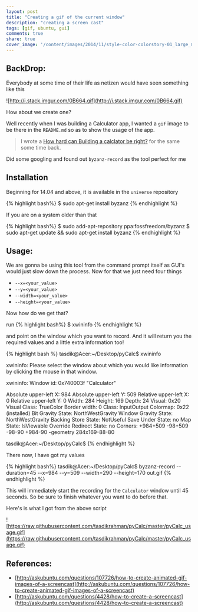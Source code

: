 ```yaml
---
layout: post
title: "Creating a gif of the current window"
description: "creating a screen cast"
tags: [gif, ubuntu, gui]
comments: true
share: true
cover_image: '/content/images/2014/11/style-color-colorstory-01_large_mdpi.jpeg'
---
```


## BackDrop: 

Everybody at some time of their life as netizen would have seen something like this

![http://i.stack.imgur.com/0B664.gif](http://i.stack.imgur.com/0B664.gif)

How about we create one? 

Well recently when I was building a Calculator app, I wanted a `gif` image to be there in the `README.md` so as to show the usage of the app.

>I wrote a [How hard can Building a calclator be right?](http://tasdikrahman.me/2015/11/06/Building-a-calculator/) for the same some time back.

Did some googling and found out `byzanz-record` as the tool perfect for me

## Installation

Beginning for 14.04 and above, it is available in the `universe` repository 

{% highlight bash%}
$ sudo apt-get install byzanz
{% endhighlight %}

If you are on a system older than that

{% highlight bash%}
$ sudo add-apt-repository ppa:fossfreedom/byzanz
$ sudo apt-get update && sudo apt-get install byzanz
{% endhighlight %}

## Usage:

We are gonna be using this tool from the command prompt itself as GUI's would just slow down the process. Now for that we just need four things

* `--x=<your_value>`
* `--y=<your_value>`
* `--width=<your_value>`
* `--height=<your_value>`

Now how do we get that?

run
{% highlight bash%}
$ xwininfo
{% endhighlight %}

and point on the window which you want to record. And it will return you the required values and a little extra information too!

{% highlight bash %}
tasdik@Acer:~/Desktop/pyCalc$ xwininfo

xwininfo: Please select the window about which you
          would like information by clicking the
          mouse in that window.

xwininfo: Window id: 0x740003f "Calculator"

  Absolute upper-left X:  984
  Absolute upper-left Y:  509
  Relative upper-left X:  0
  Relative upper-left Y:  0
  Width: 284
  Height: 169
  Depth: 24
  Visual: 0x20
  Visual Class: TrueColor
  Border width: 0
  Class: InputOutput
  Colormap: 0x22 (installed)
  Bit Gravity State: NorthWestGravity
  Window Gravity State: NorthWestGravity
  Backing Store State: NotUseful
  Save Under State: no
  Map State: IsViewable
  Override Redirect State: no
  Corners:  +984+509  -98+509  -98-90  +984-90
  -geometry 284x169-88-80

tasdik@Acer:~/Desktop/pyCalc$
{% endhighlight %}

There now, I have got my values

{% highlight bash%}
tasdik@Acer:~/Desktop/pyCalc$ byzanz-record --duration=45 --x=984 --y=509 --width=290 --height=170 out.gif
{% endhighlight %}

This will immediately start the recording for the `Calculator` window until 45 seconds. So be sure to finish whatever you want to do before that.

Here's is what I got from the above script

![https://raw.githubusercontent.com/tasdikrahman/pyCalc/master/pyCalc_usage.gif](https://raw.githubusercontent.com/tasdikrahman/pyCalc/master/pyCalc_usage.gif)


## References:

* [http://askubuntu.com/questions/107726/how-to-create-animated-gif-images-of-a-screencast](http://askubuntu.com/questions/107726/how-to-create-animated-gif-images-of-a-screencast)
* [http://askubuntu.com/questions/4428/how-to-create-a-screencast](http://askubuntu.com/questions/4428/how-to-create-a-screencast)